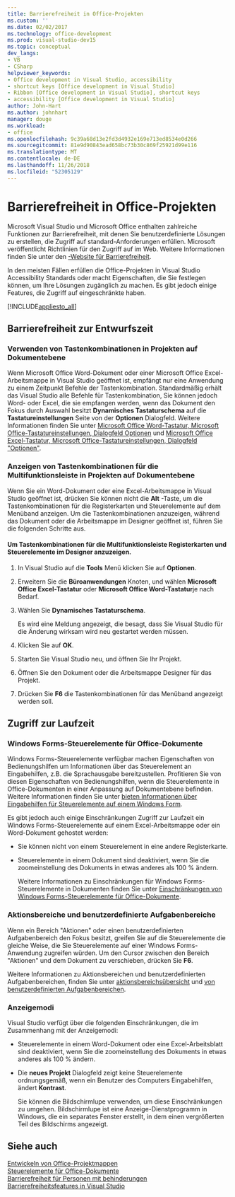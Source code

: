 ```yaml
---
title: Barrierefreiheit in Office-Projekten
ms.custom: ''
ms.date: 02/02/2017
ms.technology: office-development
ms.prod: visual-studio-dev15
ms.topic: conceptual
dev_langs:
- VB
- CSharp
helpviewer_keywords:
- Office development in Visual Studio, accessibility
- shortcut keys [Office development in Visual Studio]
- Ribbon [Office development in Visual Studio], shortcut keys
- accessibility [Office development in Visual Studio]
author: John-Hart
ms.author: johnhart
manager: douge
ms.workload:
- office
ms.openlocfilehash: 9c39a68d13e2fd3d4932e169e713ed8534e0d266
ms.sourcegitcommit: 81e9d90843ead658bc73b30c869f25921d99e116
ms.translationtype: MT
ms.contentlocale: de-DE
ms.lasthandoff: 11/26/2018
ms.locfileid: "52305129"
---
```

# <a name="accessibility-in-office-projects"></a>Barrierefreiheit in Office-Projekten
  Microsoft Visual Studio und Microsoft Office enthalten zahlreiche Funktionen zur Barrierefreiheit, mit denen Sie benutzerdefinierte Lösungen zu erstellen, die Zugriff auf standard-Anforderungen erfüllen. Microsoft veröffentlicht Richtlinien für den Zugriff auf im Web. Weitere Informationen finden Sie unter den [-Website für Barrierefreiheit](http://go.microsoft.com/fwlink/?LinkID=37113).  

 In den meisten Fällen erfüllen die Office-Projekten in Visual Studio Accessibility Standards oder macht Eigenschaften, die Sie festlegen können, um Ihre Lösungen zugänglich zu machen. Es gibt jedoch einige Features, die Zugriff auf eingeschränkte haben.  

 [!INCLUDE[appliesto_all](../vsto/includes/appliesto-all-md.md)]  

## <a name="accessibility-at-design-time"></a>Barrierefreiheit zur Entwurfszeit  

### <a name="use-shortcut-keys-in-document-level-projects"></a>Verwenden von Tastenkombinationen in Projekten auf Dokumentebene  
 Wenn Microsoft Office Word-Dokument oder einer Microsoft Office Excel-Arbeitsmappe in Visual Studio geöffnet ist, empfängt nur eine Anwendung zu einem Zeitpunkt Befehle der Tastenkombination. Standardmäßig erhält das Visual Studio alle Befehle für Tastenkombination, Sie können jedoch Word- oder Excel, die sie empfangen werden, wenn das Dokument den Fokus durch Auswahl besitzt **Dynamisches Tastaturschema** auf die **Tastatureinstellungen** Seite von der **Optionen** Dialogfeld. Weitere Informationen finden Sie unter [Microsoft Office Word-Tastatur, Microsoft Office-Tastatureinstellungen, Dialogfeld Optionen](../vsto/microsoft-office-word-keyboard-microsoft-office-keyboard-settings-options-dialog-box.md) und [Microsoft Office Excel-Tastatur, Microsoft Office-Tastatureinstellungen, Dialogfeld "Optionen"](../vsto/microsoft-office-excel-keyboard-microsoft-office-keyboard-settings-options-dialog-box.md).  

### <a name="display-shortcut-keys-for-the-ribbon-in-document-level-projects"></a>Anzeigen von Tastenkombinationen für die Multifunktionsleiste in Projekten auf Dokumentebene  
 Wenn Sie ein Word-Dokument oder eine Excel-Arbeitsmappe in Visual Studio geöffnet ist, drücken Sie können nicht die **Alt** -Taste, um die Tastenkombinationen für die Registerkarten und Steuerelemente auf dem Menüband anzeigen. Um die Tastenkombinationen anzuzeigen, während das Dokument oder die Arbeitsmappe im Designer geöffnet ist, führen Sie die folgenden Schritte aus.  

#### <a name="to-view-shortcut-keys-for-ribbon-tabs-and-controls-in-the-designer"></a>Um Tastenkombinationen für die Multifunktionsleiste Registerkarten und Steuerelemente im Designer anzuzeigen.  

1.  In Visual Studio auf die **Tools** Menü klicken Sie auf **Optionen**.  

2.  Erweitern Sie die **Büroanwendungen** Knoten, und wählen **Microsoft Office Excel-Tastatur** oder **Microsoft Office Word-Tastatur**je nach Bedarf.  

3.  Wählen Sie **Dynamisches Tastaturschema**.  

     Es wird eine Meldung angezeigt, die besagt, dass Sie Visual Studio für die Änderung wirksam wird neu gestartet werden müssen.  

4.  Klicken Sie auf **OK**.  

5.  Starten Sie Visual Studio neu, und öffnen Sie Ihr Projekt.  

6.  Öffnen Sie den Dokument oder die Arbeitsmappe Designer für das Projekt.  

7.  Drücken Sie **F6** die Tastenkombinationen für das Menüband angezeigt werden soll.  

## <a name="accessibility-at-runtime"></a>Zugriff zur Laufzeit  

### <a name="windows-forms-controls-on-office-documents"></a>Windows Forms-Steuerelemente für Office-Dokumente  
 Windows Forms-Steuerelemente verfügbar machen Eigenschaften von Bedienungshilfen um Informationen über das Steuerelement an Eingabehilfen, z.B. die Sprachausgabe bereitzustellen. Profitieren Sie von diesen Eigenschaften von Bedienungshilfen, wenn die Steuerelemente in Office-Dokumenten in einer Anpassung auf Dokumentebene befinden. Weitere Informationen finden Sie unter [bieten Informationen über Eingabehilfen für Steuerelemente auf einem Windows Form](/dotnet/framework/winforms/controls/providing-accessibility-information-for-controls-on-a-windows-form).  

 Es gibt jedoch auch einige Einschränkungen Zugriff zur Laufzeit ein Windows Forms-Steuerelemente auf einem Excel-Arbeitsmappe oder ein Word-Dokument gehostet werden:  

- Sie können nicht von einem Steuerelement in eine andere Registerkarte.  

- Steuerelemente in einem Dokument sind deaktiviert, wenn Sie die zoomeinstellung des Dokuments in etwas anderes als 100 % ändern.  

  Weitere Informationen zu Einschränkungen für Windows Forms-Steuerelemente in Dokumenten finden Sie unter [Einschränkungen von Windows Forms-Steuerelemente für Office-Dokumente](../vsto/limitations-of-windows-forms-controls-on-office-documents.md).  

### <a name="actions-panes-and-custom-task-panes"></a>Aktionsbereiche und benutzerdefinierte Aufgabenbereiche  
 Wenn ein Bereich "Aktionen" oder einen benutzerdefinierten Aufgabenbereich den Fokus besitzt, greifen Sie auf die Steuerelemente die gleiche Weise, die Sie Steuerelemente auf einer Windows Forms-Anwendung zugreifen würden. Um den Cursor zwischen den Bereich "Aktionen" und dem Dokument zu verschieben, drücken Sie **F6**.  

 Weitere Informationen zu Aktionsbereichen und benutzerdefinierten Aufgabenbereichen, finden Sie unter [aktionsbereichsübersicht](../vsto/actions-pane-overview.md) und [von benutzerdefinierten Aufgabenbereichen](../vsto/custom-task-panes.md).  

### <a name="display-modes"></a>Anzeigemodi  
 Visual Studio verfügt über die folgenden Einschränkungen, die im Zusammenhang mit der Anzeigemodi:  

- Steuerelemente in einem Word-Dokument oder eine Excel-Arbeitsblatt sind deaktiviert, wenn Sie die zoomeinstellung des Dokuments in etwas anderes als 100 % ändern.  

- Die **neues Projekt** Dialogfeld zeigt keine Steuerelemente ordnungsgemäß, wenn ein Benutzer des Computers Eingabehilfen, ändert **Kontrast**.  

  Sie können die Bildschirmlupe verwenden, um diese Einschränkungen zu umgehen. Bildschirmlupe ist eine Anzeige-Dienstprogramm in Windows, die ein separates Fenster erstellt, in dem einen vergrößerten Teil des Bildschirms angezeigt.  

## <a name="see-also"></a>Siehe auch  
 [Entwickeln von Office-Projektmappen](../vsto/developing-office-solutions.md)   
 [Steuerelemente für Office-Dokumente](../vsto/controls-on-office-documents.md)   
 [Barrierefreiheit für Personen mit behinderungen](/visualstudio/ide/reference/accessibility-for-people-with-disabilities)   
 [Barrierefreiheitsfeatures in Visual Studio](/visualstudio/ide/reference/accessibility-features-of-visual-studio)  
